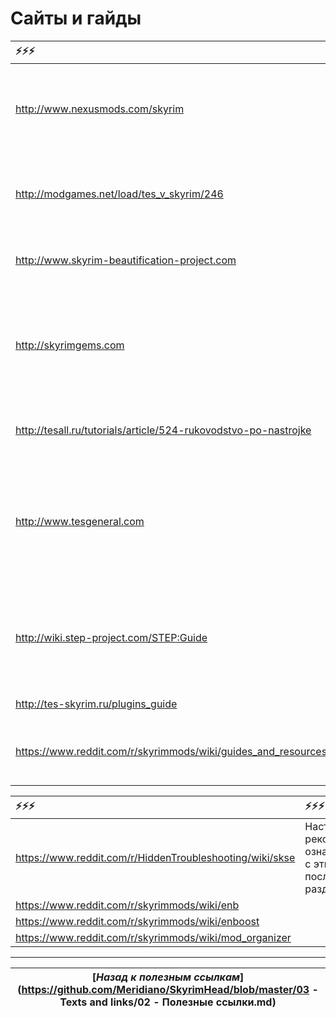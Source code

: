 # Сайты и гайды

|                                                          ⚡⚡⚡|                                                                                                   ⚡⚡⚡|
|:----------------------------------------------------------------|:---------------------------------------------------------------------------------------------------------|
| http://www.nexusmods.com/skyrim                                 | Нексус, главное хранилище модов. Регистрация на нём бесплатна, просто нажми кнопку.                      |
| http://modgames.net/load/tes_v_skyrim/246                       | Русский сайт с модами, моды на русском скорее всего ты найдёшь именно здесь.                             |
| http://www.skyrim-beautification-project.com                    | Ссылки на всевозможные фиксы и апгрейды.                                                                 |
| http://skyrimgems.com                                           | Большая коллекция ссылок на модов с категоризацией. В некоторой части устарела, но есть много полезного. |
| http://tesall.ru/tutorials/article/524-rukovodstvo-po-nastrojke | Русскоязычный гайд по настройке и оптимизации.                                                           |
| http://www.tesgeneral.com                                       | Актуальный гайд по хорошим модам от забугорного /tesg/, обновляется и всё такое. Рюкзаки и вкусовщина.   |
| http://wiki.step-project.com/STEP:Guide                         | Skyrim Total Enhancement Project, название говорит само за себя, много качественных пояснений.           |
| http://tes-skyrim.ru/plugins_guide                              | Некоторые русские гайды.                                                                                 |
| https://www.reddit.com/r/skyrimmods/wiki/guides_and_resources   | Довольно полезный раздел с гайдами на Реддите.                                                           |

|                                                   ⚡⚡⚡|                                                                ⚡⚡⚡|
|:---------------------------------------------------------|:----------------------------------------------------------------------|
| https://www.reddit.com/r/HiddenTroubleshooting/wiki/skse | Настоятельно рекомендую ознакомиться с этим и последующими разделами. |
| https://www.reddit.com/r/skyrimmods/wiki/enb             |                                                                       |
| https://www.reddit.com/r/skyrimmods/wiki/enboost         |                                                                       |
| https://www.reddit.com/r/skyrimmods/wiki/mod_organizer   |                                                                       |

------

|[*Назад к полезным ссылкам*](https://github.com/Meridiano/SkyrimHead/blob/master/03 - Texts and links/02 - Полезные ссылки.md)|
|:---:|
